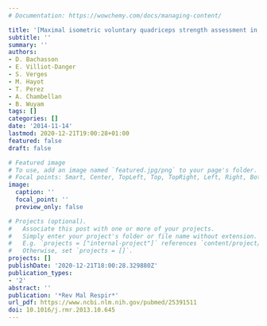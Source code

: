 ```yaml
---
# Documentation: https://wowchemy.com/docs/managing-content/

title: '[Maximal isometric voluntary quadriceps strength assessment in COPD]'
subtitle: ''
summary: ''
authors:
- D. Bachasson
- E. Villiot-Danger
- S. Verges
- M. Hayot
- T. Perez
- A. Chambellan
- B. Wuyam
tags: []
categories: []
date: '2014-11-14'
lastmod: 2020-12-21T19:00:28+01:00
featured: false
draft: false

# Featured image
# To use, add an image named `featured.jpg/png` to your page's folder.
# Focal points: Smart, Center, TopLeft, Top, TopRight, Left, Right, BottomLeft, Bottom, BottomRight.
image:
  caption: ''
  focal_point: ''
  preview_only: false

# Projects (optional).
#   Associate this post with one or more of your projects.
#   Simply enter your project's folder or file name without extension.
#   E.g. `projects = ["internal-project"]` references `content/project/deep-learning/index.md`.
#   Otherwise, set `projects = []`.
projects: []
publishDate: '2020-12-21T18:00:28.329880Z'
publication_types:
- '2'
abstract: ''
publication: '*Rev Mal Respir*'
url_pdf: https://www.ncbi.nlm.nih.gov/pubmed/25391511
doi: 10.1016/j.rmr.2013.10.645
---
```

